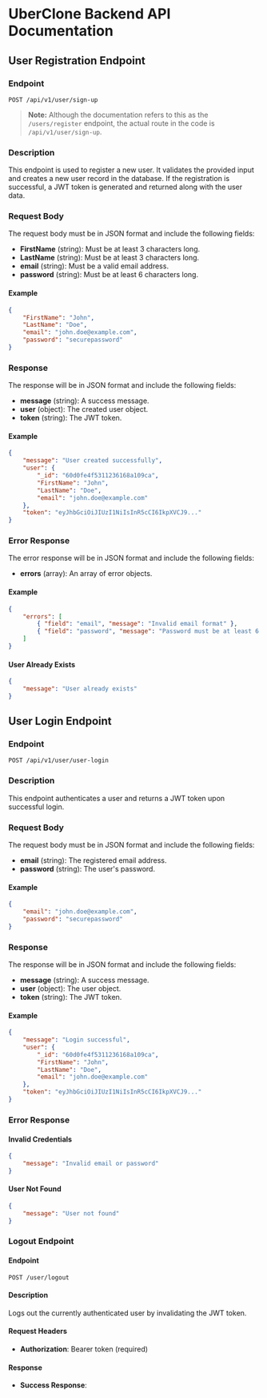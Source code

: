 # UberClone Backend API Documentation

## User Registration Endpoint

### Endpoint
`POST /api/v1/user/sign-up`

> **Note:** Although the documentation refers to this as the `/users/register` endpoint, the actual route in the code is `/api/v1/user/sign-up`.

### Description
This endpoint is used to register a new user. It validates the provided input and creates a new user record in the database. If the registration is successful, a JWT token is generated and returned along with the user data.

### Request Body
The request body must be in JSON format and include the following fields:

- **FirstName** (string): Must be at least 3 characters long.
- **LastName** (string): Must be at least 3 characters long.
- **email** (string): Must be a valid email address.
- **password** (string): Must be at least 6 characters long.

#### Example
```json
{
    "FirstName": "John",
    "LastName": "Doe",
    "email": "john.doe@example.com",
    "password": "securepassword"
}
```

### Response
The response will be in JSON format and include the following fields:

- **message** (string): A success message.
- **user** (object): The created user object.
- **token** (string): The JWT token.

#### Example
```json
{
    "message": "User created successfully",
    "user": {
        "_id": "60d0fe4f5311236168a109ca",
        "FirstName": "John",
        "LastName": "Doe",
        "email": "john.doe@example.com"
    },
    "token": "eyJhbGciOiJIUzI1NiIsInR5cCI6IkpXVCJ9..."
}
```

### Error Response
The error response will be in JSON format and include the following fields:

- **errors** (array): An array of error objects.

#### Example
```json
{
    "errors": [
        { "field": "email", "message": "Invalid email format" },
        { "field": "password", "message": "Password must be at least 6 characters long" }
    ]
}
```

#### User Already Exists
```json
{
    "message": "User already exists"
}
```

## User Login Endpoint

### Endpoint
`POST /api/v1/user/user-login`

### Description
This endpoint authenticates a user and returns a JWT token upon successful login.

### Request Body
The request body must be in JSON format and include the following fields:

- **email** (string): The registered email address.
- **password** (string): The user's password.

#### Example
```json
{
    "email": "john.doe@example.com",
    "password": "securepassword"
}
```

### Response
The response will be in JSON format and include the following fields:

- **message** (string): A success message.
- **user** (object): The user object.
- **token** (string): The JWT token.

#### Example
```json
{
    "message": "Login successful",
    "user": {
        "_id": "60d0fe4f5311236168a109ca",
        "FirstName": "John",
        "LastName": "Doe",
        "email": "john.doe@example.com"
    },
    "token": "eyJhbGciOiJIUzI1NiIsInR5cCI6IkpXVCJ9..."
}
```

### Error Response
#### Invalid Credentials
```json
{
    "message": "Invalid email or password"
}
```

#### User Not Found
```json
{
    "message": "User not found"
}
```
### Logout Endpoint

#### Endpoint
`POST /user/logout`

#### Description
Logs out the currently authenticated user by invalidating the JWT token.

#### Request Headers
- **Authorization**: Bearer token (required)

#### Response
- **Success Response**:
